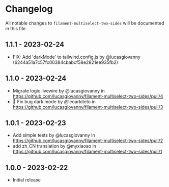 # Changelog

All notable changes to `filament-multiselect-two-sides` will be documented in this file.

## 1.1.1 - 2023-02-24

* FIX: Add 'darkMode' to tailwind.config.js by @lucasgiovanny (6244a51a7c57fc00384cbabcf58e2821ee935fb2)

## 1.1.0 - 2023-02-24

* Migrate logic livewire by @lucasgiovanny in https://github.com/lucasgiovanny/filament-multiselect-two-sides/pull/4
* :memo: Fix bug dark mode by @leoarkiteto in https://github.com/lucasgiovanny/filament-multiselect-two-sides/pull/3

## 1.0.1 - 2023-02-23

* Add simple tests by @lucasgiovanny in https://github.com/lucasgiovanny/filament-multiselect-two-sides/pull/2
* add zh_CN translation by @myxiaoao in https://github.com/lucasgiovanny/filament-multiselect-two-sides/pull/1

## 1.0.0 - 2023-02-22

- Initial release
